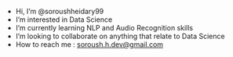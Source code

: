 - Hi, I’m @soroushheidary99
- I’m interested in Data Science
- I’m currently learning NLP and Audio Recognition skills
- I’m looking to collaborate on anything that relate to Data Science
- How to reach me : soroush.h.dev@gmail.com


